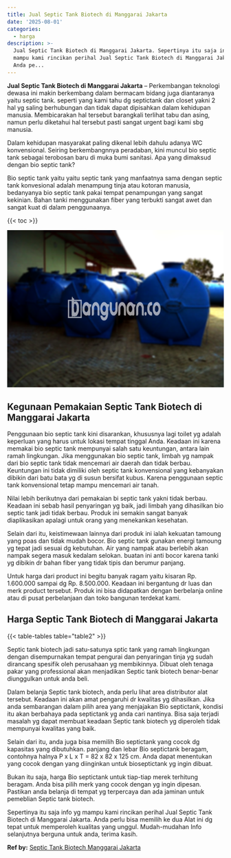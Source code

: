 ```yaml
---
title: Jual Septic Tank Biotech di Manggarai Jakarta
date: '2025-08-01'
categories:
  - harga
description: >-
  Jual Septic Tank Biotech di Manggarai Jakarta. Sepertinya itu saja info yg
  mampu kami rincikan perihal Jual Septic Tank Biotech di Manggarai Jakarta.
  Anda pe...
---
```


**Jual Septic Tank Biotech di Manggarai Jakarta** – Perkembangan teknologi dewasa ini makin berkembang dalam bermacam bidang juga diantaranya yaitu septic tank. seperti yang kami tahu dg septictank dan closet yakni 2 hal yg saling berhubungan dan tidak dapat dipisahkan dalam kehidupan manusia. Membicarakan hal tersebut barangkali terlihat tabu dan asing, namun perlu diketahui hal tersebut pasti sangat urgent bagi kami sbg manusia.

Dalam kehidupan masyarakat paling dikenal lebih dahulu adanya WC konvensional. Seiring berkembangnnya peradaban, kini muncul bio septic tank sebagai terobosan baru di muka bumi sanitasi. Apa yang dimaksud dengan bio septic tank?

Bio septic tank yaitu yaitu septic tank yang manfaatnya sama dengan septic tank konvesional adalah menampung tinja atau kotoran manusia, bedanyanya bio septic tank pakai tempat penampungan yang sangat kekinian. Bahan tanki menggunakan fiber yang terbukti sangat awet dan sangat kuat di dalam penggunaanya.

{{< toc >}}

![Jual Septic Tank Biotech di Manggarai Jakarta](/images/jual-bio-septictank-39.png)

## Kegunaan Pemakaian Septic Tank Biotech di Manggarai Jakarta

Penggunaan bio septic tank kini disarankan, khususnya lagi toilet yg adalah keperluan yang harus untuk lokasi tempat tinggal Anda. Keadaan ini karena memakai bio septic tank mempunyai salah satu keuntungan, antara lain ramah lingkungan. Jika menggunakan bio septic tank, limbah yg nampak dari bio septic tank tidak mencemari air daerah dan tidak berbau. Keuntungan ini tidak dimiliki oleh septic tank konvensional yang kebanyakan dibikin dari batu bata yg di susun bersifat kubus. Karena penggunaan septic tank konvensional tetap mampu mencemari air tanah.

Nilai lebih berikutnya dari pemakaian bi septic tank yakni tidak berbau. Keadaan ini sebab hasil penyaringan yg baik, jadi limbah yang dihasilkan bio septic tank jadi tidak berbau. Produk ini semakin sangat banyak diaplikasikan apalagi untuk orang yang menekankan kesehatan.

Selain dari itu, keistimewaan lainnya dari produk ini ialah kekuatan tamoung yang poas dan tidak mudah bocor. Bio septic tank gunakan energi tamoung yg tepat jadi sesuai dg kebutuhan. Air yang nampak atau berlebih akan nampak segera masuk kedalam selokan. buatan ini anti bocor karena tanki yg dibikin dr bahan fiber yang tidak tipis dan berumur panjang.

Untuk harga dari product ini begitu banyak ragam yaitu kisaran Rp. 1.600.000 sampai dg Rp. 8.500.000. Keadaan ini bergantung dr luas dan merk product tersebut. Produk ini bisa didapatkan dengan berbelanja online atau di pusat perbelanjaan dan toko bangunan terdekat kami.

## Harga Septic Tank Biotech di Manggarai Jakarta

{{< table-tables table="table2" >}}

Septic tank biotech jadi satu-satunya sptic tank yang ramah lingkungan dengan disempurnakan tempat pengurai dan penyaringan tinja yg sudah dirancang spesifik oleh perusahaan yg membikinnya. Dibuat oleh tenaga pakar yang professional akan menjadikan Septic tank biotech benar-benar diunggulkan untuk anda beli.

Dalam belanja Septic tank biotech, anda perlu lihat area distributor alat tersebut. Keadaan ini akan amat pengaruhi dr kwalitas yg dihasilkan. Jika anda sembarangan dalam pilih area yang menjajakan Bio septictank, kondisi itu akan berbahaya pada septictank yg anda cari nantinya. Bisa saja terjadi masalah yg dapat membuat keadaan Septic tank biotech yg diperoleh tidak mempunyai kwalitas yang baik.

Selain dari itu, anda juga bisa memilih Bio septictank yang cocok dg kapasitas yang dibutuhkan. panjang dan lebar Bio septictank beragam, contohnya halnya P x L x T = 82 x 82 x 125 cm. Anda dapat menentukan yang cocok dengan yang diinginkan untuk bioseptictank yg ingin dibuat.

Bukan itu saja, harga Bio septictank untuk tiap-tiap merek terhitung beragam. Anda bisa pilih merk yang cocok dengan yg ingin dipesan. Pastikan anda belanja di tempat yg terpercaya dan ada jaminan untuk pemeblian Septic tank biotech.

Sepertinya itu saja info yg mampu kami rincikan perihal Jual Septic Tank Biotech di Manggarai Jakarta. Anda perlu bisa memilih ke dua Alat ini dg tepat untuk memperoleh kualitas yang unggul. Mudah-mudahan Info selanjutnya berguna untuk anda, terima kasih.

**Ref by:** [Septic Tank Biotech Manggarai Jakarta](https://id.wikipedia.org/wiki/Septic)
